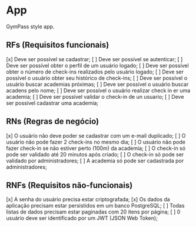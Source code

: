 # App

GymPass style app.

## RFs (Requisitos funcionais)
[x] Deve ser possível se cadastrar;
[ ] Deve ser possível se autenticar;
[ ] Deve ser possível obter o perfil de um usuário logado;
[ ] Deve ser possível obter o número de check-ins realizados pelo usuário logado;
[ ] Deve ser possível o usuário obter seu histórico de check-ins;
[ ] Deve ser possível o usuário buscar academias próximas;
[ ] Deve ser possível o usuário buscar acadens pelo nome;
[ ] Deve ser possível o usuário realizar check in er uma academia;
[ ] Deve ser possível validar o check-in de un usuario;
[ ] Deve ser possível cadastrar uma academia;

## RNs (Regras de negócio)
[x] O usuário não deve poder se cadastrar com um e-mail duplicado;
[ ] O usuário não pode fazer 2 check-ins no mesmo dia;
[ ] O usuário não pode fazer check-in se não estiver perto (100m) da academia;
[ ] O check-in só pode ser validado até 20 minutos após criado;
[ ] O check-in só pode ser validado por administradores;
[ ] A academia só pode ser cadastrada por administradores;

## RNFs (Requisitos não-funcionais)
[x] A senha do usuário precisa estar criptografada;
[x] Os dados da aplicação precisam estar persistidos em um banco PostgreSQL;
[ ] Todas listas de dados precisam estar paginadas com 20 itens por página;
[ ] 0 usuário deve ser identificado por um JWT (JSON Web Token);